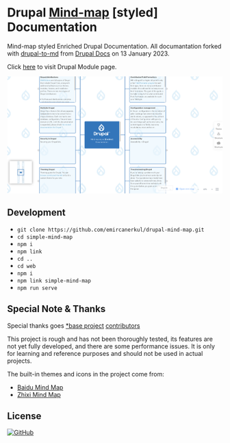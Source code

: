 # Drupal [Mind-map](https://drupal.emircanerkul.com) [styled] Documentation

Mind-map styled Enriched Drupal Documentation. All documantation forked with [drupal-to-md](https://github.com/emircanerkul/drupal-to-md) from [Drupal Docs](https://www.drupal.org/docs) on 13 January 2023.

Click [here](https://www.drupal.org/project/mindmap) to visit Drupal Module page.

![Preview](preview.png)

## Development

* `git clone https://github.com/emircanerkul/drupal-mind-map.git`
* `cd simple-mind-map`
* `npm i`
* `npm link`
* `cd ..`
* `cd web`
* `npm i`
* `npm link simple-mind-map`
* `npm run serve`


## Special Note & Thanks

Special thanks goes [*base project](https://github.com/wanglin2/mind-map) [contributors](https://github.com/wanglin2/mind-map/graphs/contributors) 

This project is rough and has not been thoroughly tested, its features are not
yet fully developed, and there are some performance issues. It is only for
learning and reference purposes and should not be used in actual projects.

The built-in themes and icons in the project come from:

* [Baidu Mind Map](https://naotu.baidu.com/)
* [Zhixi Mind Map](https://www.zhixi.com/)

## License

[![GitHub](https://img.shields.io/github/license/emircanerkul/drupal-to-md?style=for-the-badge)](LICENSE)
